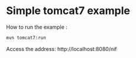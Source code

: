 # Simple tomcat7 example

How to run the example :
```bash 
mvn tomcat7:run
```
Access the address:
http://localhost:8080/nif
